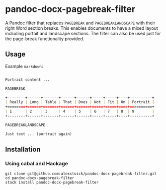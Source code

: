 # pandoc-docx-pagebreak-filter

A Pandoc filter that replaces `PAGEBREAK` and `PAGEBREAKLANDSCAPE` with their
right Word section breaks. This enables documents to have a mixed layout
including portait and landscape sections. The filter can also be used just
for the page-break functionality provided.

## Usage

Example `markdown`:

```markdown

Portrait content ...

PAGEBREAK

+--------+------+-------+------+------+-----+-----+----+----------+
| Really | Long | Table | That | Does | Not | Fit | On | Portrait |
+========+======+=======+======+======+=====+=====+====+==========+
| 1      | 2    | 3     | 4    | 5    | 6   | 7   | 8  | 9        |
+--------+------+-------+------+------+-----+-----+----+----------+

PAGEBREAKLANDSCAPE

Just text ... (portrait again)

```


## Installation

### Using cabal and Hackage

```
git clone git@github.com:alexstoick/pandoc-docx-pagebreak-filter.git
cd pandoc-docx-pagebreak-filter
stack install pandoc-docx-pagebreak-filter
```

